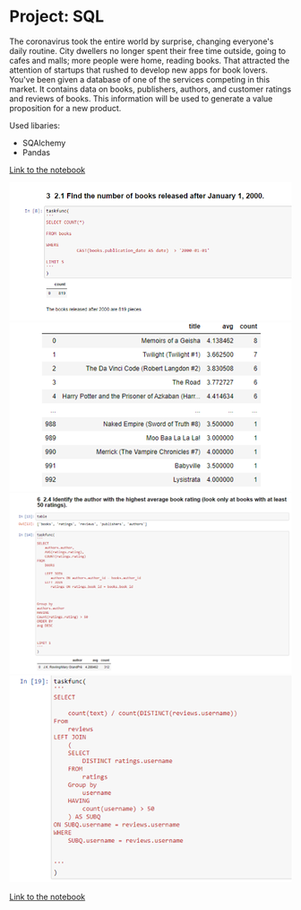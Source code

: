 # Project: SQL

The coronavirus took the entire world by surprise, changing everyone's daily routine. City dwellers no longer spent their free time outside, going to cafes and malls; more people were home, reading books. That attracted the attention of startups that rushed to develop new apps for book lovers. You've been given a database of one of the services competing in this market. It contains data on books, publishers, authors, and customer ratings and reviews of books. This information will be used to generate a value proposition for a new product.

Used libaries:
- SQAlchemy
- Pandas

[Link to the notebook](https://github.com/Tommy-Python/Data-Analysis-Portfolio/blob/main/sql/SQL.ipynb)

<p align="center"> 
<img src="sql/img1.png"> 
<img src="sql/img2.png"> 
<img src="sql/img3.png"> 
<img src="sql/img4.png"> 
</p>


[Link to the notebook](https://github.com/Tommy-Python/Data-Analysis-Portfolio/blob/main/sql/SQL.ipynb)
